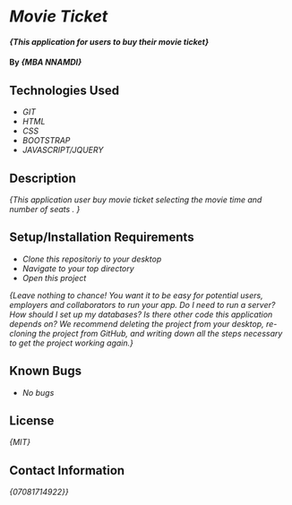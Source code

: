 # _Movie Ticket_

#### _{This application for users to buy their movie ticket}_

#### By _**{MBA NNAMDI}**_

## Technologies Used
* _GIT_
* _HTML_
* _CSS_
* _BOOTSTRAP_
* _JAVASCRIPT/JQUERY_


## Description

_{This application user buy movie ticket selecting the movie time and number of seats . }_

## Setup/Installation Requirements

* _Clone this repositoriy to your desktop_
* _Navigate to your top directory_
* _Open this project_

_{Leave nothing to chance! You want it to be easy for potential users, employers and collaborators to run your app. Do I need to run a server? How should I set up my databases? Is there other code this application depends on? We recommend deleting the project from your desktop, re-cloning the project from GitHub, and writing down all the steps necessary to get the project working again.}_

## Known Bugs

* _No bugs_


## License

_{MIT}_

## Contact Information

_{07081714922}}_